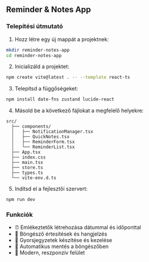 ## Reminder & Notes App

### Telepítési útmutató

1. Hozz létre egy új mappát a projektnek:
```bash
mkdir reminder-notes-app
cd reminder-notes-app
```

2. Inicializáld a projektet:
```bash
npm create vite@latest . -- --template react-ts
```

3. Telepítsd a függőségeket:
```bash
npm install date-fns zustand lucide-react
```

4. Másold be a következő fájlokat a megfelelő helyekre:

```
src/
  ├── components/
  │   ├── NotificationManager.tsx
  │   ├── QuickNotes.tsx
  │   ├── ReminderForm.tsx
  │   └── ReminderList.tsx
  ├── App.tsx
  ├── index.css
  ├── main.tsx
  ├── store.ts
  ├── types.ts
  └── vite-env.d.ts
```

5. Indítsd el a fejlesztői szervert:
```bash
npm run dev
```

### Funkciók

- ⏰ Emlékeztetők létrehozása dátummal és időponttal
- 🔔 Böngésző értesítések és hangjelzés
- 📝 Gyorsjegyzetek készítése és kezelése
- 💾 Automatikus mentés a böngészőben
- 🎨 Modern, reszponzív felület